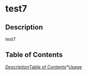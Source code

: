 # test7

## Description
test7
## Table of Contents
  *[Description](#description)*[Table of Contents](#table-of-contents)*[Usage](#usage)

